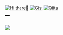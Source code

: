 <br>
<!---Hi There--->
<!---SNS--->
<a href="https://github.com/nockn" target="_self"><img src="https://img.shields.io/badge/Hi-There-89e051.svg?longCache=true?style=flat" alt="Hi there👋"></a>
<a href="https://gist.github.com/nockn" target="_blank"><img src="https://img.shields.io/badge/GithubGist-nockn-a9a9a9.svg?longCache=true?style=flat" alt="Gist"></a>
<a href="https://qiita.com/nockn" target="_blank"><img src="https://img.shields.io/badge/Qiita-nockn-55C550.svg?longCache=true?style=flat" alt="Qiita"></a>
<br>

<!---toUse--->
<!--
<a href="https://streamlit.io" target="_blank"><img src="https://img.shields.io/badge/Tools-Streamlit-2bbc8a.svg?longCache=true?style=flat&logo=streamlit&logoColor=white" alt="Streamlit"></a>
<br>
-->
<!---contribute--->
<hr align="center" width="3%" style="height:3px;">
<br>
<img src="./profile-3d-contrib/profile-custom-evergreen.svg.svg" class="svg">
